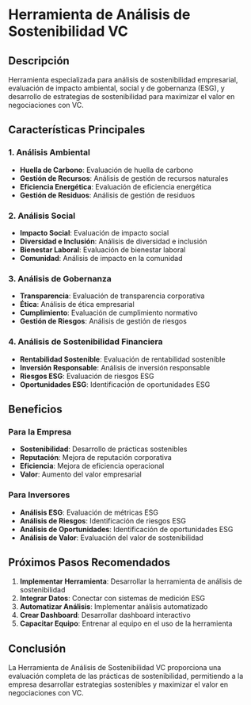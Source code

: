 # Herramienta de Análisis de Sostenibilidad VC

## Descripción
Herramienta especializada para análisis de sostenibilidad empresarial, evaluación de impacto ambiental, social y de gobernanza (ESG), y desarrollo de estrategias de sostenibilidad para maximizar el valor en negociaciones con VC.

## Características Principales

### 1. Análisis Ambiental
- **Huella de Carbono**: Evaluación de huella de carbono
- **Gestión de Recursos**: Análisis de gestión de recursos naturales
- **Eficiencia Energética**: Evaluación de eficiencia energética
- **Gestión de Residuos**: Análisis de gestión de residuos

### 2. Análisis Social
- **Impacto Social**: Evaluación de impacto social
- **Diversidad e Inclusión**: Análisis de diversidad e inclusión
- **Bienestar Laboral**: Evaluación de bienestar laboral
- **Comunidad**: Análisis de impacto en la comunidad

### 3. Análisis de Gobernanza
- **Transparencia**: Evaluación de transparencia corporativa
- **Ética**: Análisis de ética empresarial
- **Cumplimiento**: Evaluación de cumplimiento normativo
- **Gestión de Riesgos**: Análisis de gestión de riesgos

### 4. Análisis de Sostenibilidad Financiera
- **Rentabilidad Sostenible**: Evaluación de rentabilidad sostenible
- **Inversión Responsable**: Análisis de inversión responsable
- **Riesgos ESG**: Evaluación de riesgos ESG
- **Oportunidades ESG**: Identificación de oportunidades ESG

## Beneficios

### Para la Empresa
- **Sostenibilidad**: Desarrollo de prácticas sostenibles
- **Reputación**: Mejora de reputación corporativa
- **Eficiencia**: Mejora de eficiencia operacional
- **Valor**: Aumento del valor empresarial

### Para Inversores
- **Análisis ESG**: Evaluación de métricas ESG
- **Análisis de Riesgos**: Identificación de riesgos ESG
- **Análisis de Oportunidades**: Identificación de oportunidades ESG
- **Análisis de Valor**: Evaluación del valor de sostenibilidad

## Próximos Pasos Recomendados

1. **Implementar Herramienta**: Desarrollar la herramienta de análisis de sostenibilidad
2. **Integrar Datos**: Conectar con sistemas de medición ESG
3. **Automatizar Análisis**: Implementar análisis automatizado
4. **Crear Dashboard**: Desarrollar dashboard interactivo
5. **Capacitar Equipo**: Entrenar al equipo en el uso de la herramienta

## Conclusión

La Herramienta de Análisis de Sostenibilidad VC proporciona una evaluación completa de las prácticas de sostenibilidad, permitiendo a la empresa desarrollar estrategias sostenibles y maximizar el valor en negociaciones con VC.
